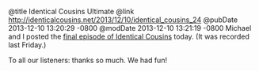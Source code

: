 @title Identical Cousins Ultimate
@link http://identicalcousins.net/2013/12/10/identical_cousins_24
@pubDate 2013-12-10 13:20:29 -0800
@modDate 2013-12-10 13:21:19 -0800
Michael and I posted the [final episode of Identical Cousins](http://identicalcousins.net/2013/12/10/identical_cousins_24) today. (It was recorded last Friday.)

To all our listeners: thanks so much. We had fun!

